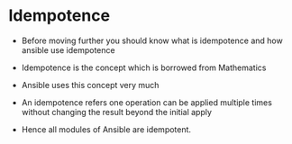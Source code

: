 # Idempotence

- Before moving further you should know what is idempotence and how ansible use idempotence

- Idempotence is the concept which is borrowed from Mathematics

- Ansible uses this concept very much

- An idempotence refers one operation can be applied multiple times without changing the result beyond the initial apply

- Hence all modules of Ansible are idempotent.
